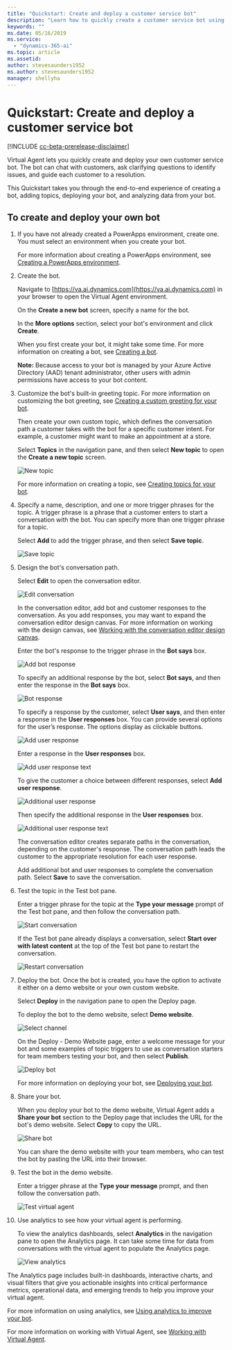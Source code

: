 ```yaml
---
title: "Quickstart: Create and deploy a customer service bot"
description: "Learn how to quickly create a customer service bot using Virtual Agent."
keywords: ""
ms.date: 05/16/2019
ms.service:
  - "dynamics-365-ai"
ms.topic: article
ms.assetid: 
author: stevesaunders1952
ms.author: stevesaunders1952
manager: shellyha
---
```


# Quickstart: Create and deploy a customer service bot

[!INCLUDE [cc-beta-prerelease-disclaimer](../includes/cc-beta-prerelease-disclaimer.md)]

Virtual Agent lets you quickly create and deploy your own customer service bot. The bot can chat with customers, ask clarifying questions to identify issues, and guide each customer to a resolution.

This Quickstart takes you through the end-to-end experience of creating a bot, adding topics, deploying your bot, and analyzing data from your bot.

## To create and deploy your own bot

1. If you have not already created a PowerApps environment, create one. You must select an environment when you create your bot.

    For more information about creating a PowerApps environment, see [Creating a PowerApps environment](getting-started-new-environment.md).

2. Create the bot.

   Navigate to [https://va.ai.dynamics.com](https://va.ai.dynamics.com) in your browser to open the Virtual Agent environment.

   On the **Create a new bot** screen, specify a name for the bot.

   In the **More options** section, select your bot's environment and click **Create**.

   When you first create your bot, it might take some time. For more information on creating a bot, see [Creating a bot](getting-started-create-bot.md).

   **Note:**   Because access to your bot is managed by your Azure Active Directory (AAD) tenant administrator, other users with admin permissions have access to your bot content.

3. Customize the bot's built-in greeting topic. For more information on customizing the bot greeting, see [Creating a custom greeting for your bot](getting-started-create-greeting.md).

    Then create your own custom topic, which defines the conversation path a customer takes with the bot for a specific customer intent. For example, a customer might want to make an appointment at a store.

   Select **Topics** in the navigation pane, and then select **New topic** to open the **Create a new topic** screen.

   ![New topic](media/create-new-topic.png)

   For more information on creating a topic, see [Creating topics for your bot](getting-started-create-topics.md).

4. Specify a name, description, and one or more trigger phrases for the topic. A trigger phrase is a phrase that a customer enters to start a conversation with the bot. You can specify more than one trigger phrase for a topic.

   Select **Add** to add the trigger phrase, and then select **Save topic**.

   ![Save topic](media/save-topic.png)

5. Design the bot's conversation path.

   Select **Edit** to open the conversation editor.

   ![Edit conversation](media/edit-conversation.png)

   In the conversation editor, add bot and customer responses to the conversation. As you add responses, you may want to expand the conversation editor design canvas. For more information on working with the design canvas, see [Working with the conversation editor design canvas](expanding-design-canvas.md).

   Enter the bot's response to the trigger phrase in the **Bot says** box.

   ![Add bot response](media/bot-response.png)

   To specify an additional response by the bot, select **Bot says**, and then enter the response in the **Bot says** box.

   ![Bot response](media/response-text.png)

   To specify a response by the customer, select **User says**, and then enter a response in the **User responses** box. You can provide several options for the user’s response. The options display as clickable buttons.

   ![Add user response](media/user-says.png)

   Enter a response in the **User responses** box.

   ![Add user response text](media/user-response.png)

   To give the customer a choice between different responses, select **Add user response**.

   ![Additional user response](media/second-response.png)

   Then specify the additional response in the **User responses** box.

   ![Additional user response text](media/second-response-text.png)

   The conversation editor creates separate paths in the conversation, depending on the customer's response. The conversation path leads the customer to the appropriate resolution for each user response.

   Add additional bot and user responses to complete the conversation path. Select **Save** to save the conversation.

6. Test the topic in the Test bot pane.

   Enter a trigger phrase for the topic at the **Type your message** prompt of the Test bot pane, and then follow the conversation path.

   ![Start conversation](media/start-conversation.png)

   If the Test bot pane already displays a conversation, select **Start over with latest content** at the top of the Test bot pane to restart the conversation.

   ![Restart conversation](media/restart-conversation.png)

7. Deploy the bot. Once the bot is created, you have the option to activate it either on a demo website or your own custom website.

   Select **Deploy** in the navigation pane to open the Deploy page.

   To deploy the bot to the demo website, select **Demo website**.
   
   ![Select channel](media/deploy-website.png)

   On the Deploy - Demo Website page, enter a welcome message for your bot and some examples of topic triggers to use as conversation starters for team members testing your bot, and then select **Publish**.

   ![Deploy bot](media/publish-bot.png)

   For more information on deploying your bot, see [Deploying your bot](getting-started-deploy.md).

8. Share your bot.

   When you deploy your bot to the demo website, Virtual Agent adds a **Share your bot** section to the Deploy page that includes the URL for the bot's demo website. Select **Copy** to copy the URL.

   ![Share bot](media/share-bot.png)

   You can share the demo website with your team members, who can test the bot by pasting the URL into their browser.

9. Test the bot in the demo website.

   Enter a trigger phrase at the **Type your message** prompt, and then follow the conversation path.
  
   ![Test virtual agent](media/demo-website.png)

10. Use analytics to see how your virtual agent is performing.

    To view the analytics dashboards, select **Analytics** in the navigation pane to open the Analytics page. It can take some time for data from conversations with the virtual agent to populate the Analytics page.

    ![View analytics](media/analytics-pane.png)

The Analytics page includes built-in dashboards, interactive charts, and visual filters that give you actionable insights into critical performance metrics, operational data, and emerging trends to help you improve your virtual agent.

For more information on using analytics, see [Using analytics to improve your bot](getting-started-analytics.md).

For more information on working with Virtual Agent, see [Working with Virtual Agent](getting-started-bot-designer.md).
